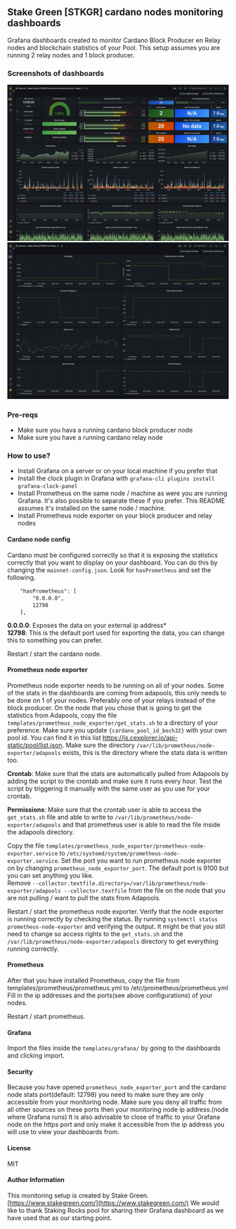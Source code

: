 ## Stake Green [STKGR] cardano nodes monitoring dashboards
Grafana dashboards created to monitor Cardano Block Producer en Relay nodes and blockchain statistics of your Pool. This setup assumes you are running 2 relay nodes and 1 block producer. 

### Screenshots of dashboards
![image](./assets/performance_stats_stake_green.png)
![image](./assets/pool_stats_stake_green.png)

### Pre-reqs
- Make sure you hava a running cardano block producer node
- Make sure you have a running cardano relay node 
 
### How to use?
- Install Grafana on a server or on your local machine if you prefer that
- Install the clock plugin in Grafana with `grafana-cli plugins install grafana-clock-panel`
- Install Prometheus on the same node / machine as were you are running Grafana. It's also possible to separate these if you prefer. This README assumes it's installed on the same node / machine.
- Install Prometheus node exporter on your block producer and relay nodes

#### Cardano node config
Cardano must be configured correctly so that it is exposing the statistics correctly that you want to display on your dashboard. You can do this by changing the `mainnet-config.json`. Look for `hasPrometheus` and set the following. 
```
    "hasPrometheus": [
        "0.0.0.0",
        12798
    ],
```
<strong>0.0.0.0</strong>: Exposes the data on your external ip address*<br>
<strong>12798</strong>: This is the default port used for exporting the data, you can change this to something you can prefer. 

Restart / start the cardano node.

#### Prometheus node exporter
Prometheus node exporter needs to be running on all of your nodes. Some of the stats in the dashboards are coming from adapools, this only needs to be done on 1 of your nodes. Preferably one of your relays instead of the block producer.
On the node that you chose that is going to get the statistics from Adapools, copy the file `templates/prometheus_node_exporter/get_stats.sh` to a directory of your preference. Make sure you update `{cardano_pool_id_bech32}` with your own pool id. You can find it in this list https://js.cexplorer.io/api-static/pool/list.json.
Make sure the directory `/var/lib/prometheus/node-exporter/adapools` exists, this is the directory where the stats data is written too. 

<strong>Crontab</strong>:
Make sure that the stats are automatically pulled from Adapools by adding the script to the crontab and make sure it runs every hour. Test the script by triggering it manually with the same user as you use for your crontab.

<strong>Permissions</strong>: Make sure that the crontab user is able to access the `get_stats.sh` file and able to write to `/var/lib/prometheus/node-exporter/adapools` and that prometheus user is able to read the file inside the adapools directory. 

Copy the file `templates/prometheus_node_exporter/prometheus-node-exporter.service` to `/etc/systemd/system/prometheus-node-exporter.service`. Set the port you want to run prometheus node exporter on by changing `prometheus_node_exporter_port`. The default port is 9100 but you can set anything you like.  
Remove `--collector.textfile.directory=/var/lib/prometheus/node-exporter/adapools --collector.textfile` from the file on the node that you are not pulling / want to pull the stats from Adapools.

Restart / start the prometheus node exporter. Verify that the node exporter is running correctly by checking the status. By running `systemctl status prometheus-node-exporter` and verifying the output. It might be that you still need to change so access rights to the `get_stats.sh` and the `/var/lib/prometheus/node-exporter/adapools` directory to get everything running correctly.

#### Prometheus
After that you have installed Prometheus, copy the file from templates/prometheus/prometheus.yml to /etc/prometheus/prometheus.yml
Fill in the ip addresses and the ports(see above configurations) of your nodes.

Restart / start prometheus.

#### Grafana 
Import the files inside the `templates/grafana/` by going to the dashboards and clicking import.

#### Security
Because you have opened `prometheus_node_exporter_port` and the cardano node stats port(default: 12798) you need to make sure they are only accessible from your monitoring node. Make sure you deny all traffic from all other sources on these ports then your monitoring node ip address.(node where Grafana runs)
It is also advisable to close of traffic to your Grafana node on the https port and only make it accessible from the ip address you will use to view your dashboards from. 

#### License
MIT

#### Author Information
This monitoring setup is created by Stake Green. [https://www.stakegreen.com/](https://www.stakegreen.com/) We would like to thank Staking Rocks pool for sharing their Grafana dashboard as we have used that as our starting point.
